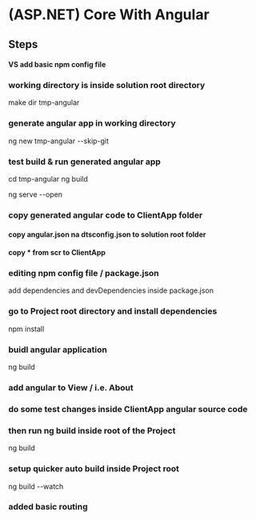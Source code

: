 ﻿# (ASP.NET) Core With Angular

## Steps

#### VS add basic npm config file


### working directory is inside solution root directory
make dir tmp-angular


### generate angular app in working directory
ng new tmp-angular --skip-git


### test build & run generated angular app
cd tmp-angular
ng build

ng serve --open


### copy generated angular code to ClientApp folder

#### copy angular.json na dtsconfig.json to solution root folder

#### copy * from scr to ClientApp


### editing npm config file / package.json
add dependencies and devDependencies inside package.json


### go to Project root directory and install dependencies
npm install


### buidl angular application
ng build


### add angular to View / i.e. About
<app-root></app-root>

### do some test changes inside ClientApp angular source code


### then run ng build inside root of the Project
ng build

### setup quicker auto build inside Project root
ng build --watch

### added basic routing

 
